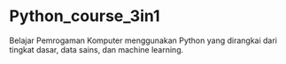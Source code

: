 # Python_course_3in1
Belajar Pemrogaman Komputer menggunakan Python yang dirangkai dari tingkat dasar, data sains, dan machine learning.
